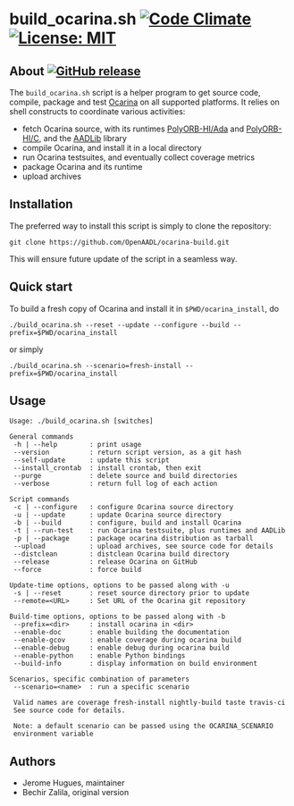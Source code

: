 # build_ocarina.sh [![Code Climate](https://codeclimate.com/github/OpenAADL/ocarina-build/badges/gpa.svg)](https://codeclimate.com/github/OpenAADL/ocarina-build) [![License: MIT](https://img.shields.io/badge/License-MIT-yellow.svg)](https://opensource.org/licenses/MIT)

## About [![GitHub release](https://img.shields.io/github/release/OpenAADL/ocarina-build.svg)](https://github.com/OpenAADL/ocarina-build/releases)

The `build_ocarina.sh` script is a helper program to get source code,
compile, package and test [Ocarina](https://github.com/openaadl/ocarina) on all supported platforms. It relies
on shell constructs to coordinate various activities:

- fetch Ocarina source, with its runtimes [PolyORB-HI/Ada](https://github.com/OpenAADL/polyorb-hi-ada) and
  [PolyORB-HI/C](https://github.com/OpenAADL/polyorb-hi-c), and the [AADLib](https://github.com/OpenAADL/AADLib) library
- compile Ocarina, and install it in a local directory
- run Ocarina testsuites, and eventually collect coverage metrics
- package Ocarina and its runtime
- upload archives

## Installation

The preferred way to install this script is simply to clone the repository:
 ```
 git clone https://github.com/OpenAADL/ocarina-build.git
 ```

 This will ensure future update of the script in a seamless way.

## Quick start

To build a fresh copy of Ocarina and install it in `$PWD/ocarina_install`, do

 ```
./build_ocarina.sh --reset --update --configure --build --prefix=$PWD/ocarina_install
 ```

or simply

 ```
./build_ocarina.sh --scenario=fresh-install --prefix=$PWD/ocarina_install
 ```

## Usage

```
Usage: ./build_ocarina.sh [switches]

General commands
 -h | --help        : print usage
 --version          : return script version, as a git hash
 --self-update      : update this script
 --install_crontab  : install crontab, then exit
 --purge            : delete source and build directories
 --verbose          : return full log of each action

Script commands
 -c | --configure   : configure Ocarina source directory
 -u | --update      : update Ocarina source directory
 -b | --build       : configure, build and install Ocarina
 -t | --run-test    : run Ocarina testsuite, plus runtimes and AADLib
 -p | --package     : package ocarina distribution as tarball
 --upload           : upload archives, see source code for details
 --distclean        : distclean Ocarina build directory
 --release          : release Ocarina on GitHub
 --force            : force build

Update-time options, options to be passed along with -u
 -s | --reset       : reset source directory prior to update
 --remote=<URL>     : Set URL of the Ocarina git repository

Build-time options, options to be passed along with -b
 --prefix=<dir>     : install ocarina in <dir>
 --enable-doc       : enable building the documentation
 --enable-gcov      : enable coverage during ocarina build
 --enable-debug     : enable debug during ocarina build
 --enable-python    : enable Python bindings
 --build-info       : display information on build environment

Scenarios, specific combination of parameters
 --scenario=<name>  : run a specific scenario

 Valid names are coverage fresh-install nightly-build taste travis-ci
 See source code for details.

 Note: a default scenario can be passed using the OCARINA_SCENARIO
 environment variable
```

## Authors

* Jerome Hugues, maintainer
* Bechir Zalila, original version
